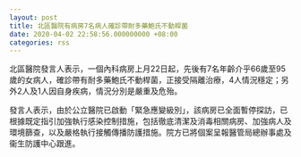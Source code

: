 ```yaml
---
layout: post
title: 北區醫院有病房7名病人確診帶耐多藥鮑氏不動桿菌
date: 2020-04-02 22:58:56.000000000 +08:00
categories: rss
---
```


北區醫院發言人表示，一個內科病房上月22日起，先後有7名年齡介乎66歲至95歲的女病人，確診帶有耐多藥鮑氏不動桿菌，正接受隔離治療，4人情況穩定；另外2人及1人因自身疾病，情況分別是嚴重及危殆。

發言人表示，由於公立醫院已啟動「緊急應變級別」，該病房已全面暫停探訪，已根據既定指引加強執行感染控制措施，包括徹底清潔及消毒相關病房、加強病人及環境篩查，以及嚴格執行接觸傳播防護措施。院方已將個案呈報醫管局總辦事處及衞生防護中心跟進。
